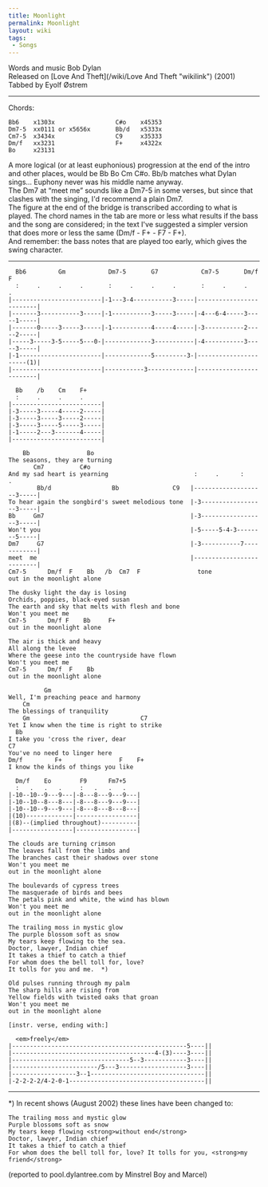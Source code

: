 ```yaml
---
title: Moonlight
permalink: Moonlight
layout: wiki
tags:
 - Songs
---
```


Words and music Bob Dylan  
Released on [Love And Theft](/wiki/Love And Theft "wikilink") (2001)  
Tabbed by Eyolf Østrem

* * * * *

Chords:

    Bb6    x1303x                 C#o    x45353
    Dm7-5  xx0111 or x5656x       Bb/d   x5333x
    Cm7-5  x3434x                 C9     x35333
    Dm/f   xx3231                 F+     x4322x
    Bo     x23131

A more logical (or at least euphonious) progression at the end of the
intro and other places, would be Bb Bo Cm C\#o. Bb/b matches what Dylan
sings... Euphony never was his middle name anyway.  
The Dm7 at “meet me” sounds like a Dm7-5 in some verses, but since that
clashes with the singing, I'd recommend a plain Dm7.  
The figure at the end of the bridge is transcribed according to what is
played. The chord names in the tab are more or less what results if the
bass and the song are considered; in the text I've suggested a simpler
version that does more or less the same (Dm/f - F+ - F7 - F+).  
And remember: the bass notes that are played too early, which gives the
swing character.

* * * * *

      Bb6         Gm            Dm7-5       G7            Cm7-5       Dm/f  F
      :     .     .     .       :     .     .     .       :     .     .     .
    |-------------------------|-1---3-4-----------3-----|-------------------------|
    |-------3-----------3-----|-1-----------3-----3-----|-4---6-4-----3-----1-----|
    |-------0-----3-----3-----|-1-----------4-----4-----|-3-----------2-----2-----|
    |-----3-----3-5-----5---0-|-------------3-----------|-4-----------3-----3-----|
    |-1-----------------------|-------------5---------3-|----------------------(1)|
    |-------------------------|-----------3-------------|-------------------------|

      Bb    /b    Cm    F+
      :     .     .     .
    |-------------------------|
    |-3-----3-----4-----2-----|
    |-3-----3-----3-----2-----|
    |-3-----3-----5-----3-----|
    |-1-----2---3-------4-----|
    |-------------------------|

        Bb                Bo
    The seasons, they are turning
           Cm7          C#o
    And my sad heart is yearning                        :     .      :     .
            Bb/d                 Bb               C9   |--------------------3-----|
    To hear again the songbird's sweet melodious tone  |-3------------------3-----|
    Bb     Gm7                                         |-3------------------3-----|
    Won't you                                          |-5-----5-4-3--------5-----|
    Dm7     G7                                         |-3-----------7------------|
    meet  me                                           |--------------------------|
    Cm7-5      Dm/f  F    Bb   /b  Cm7  F                tone
    out in the moonlight alone

    The dusky light the day is losing
    Orchids, poppies, black-eyed susan
    The earth and sky that melts with flesh and bone
    Won't you meet me
    Cm7-5      Dm/f F    Bb     F+
    out in the moonlight alone

    The air is thick and heavy
    All along the levee
    Where the geese into the countryside have flown
    Won't you meet me
    Cm7-5      Dm/f  F    Bb
    out in the moonlight alone

              Gm
    Well, I'm preaching peace and harmony
        Cm
    The blessings of tranquility
        Gm                               C7
    Yet I know when the time is right to strike
      Bb
    I take you 'cross the river, dear
    C7
    You've no need to linger here
    Dm/f         F+                F    F+
    I know the kinds of things you like

      Dm/f    Eo        F9      Fm7+5
      :   .   .   .     :   .   .   .
    |-10--10--9---9---|-8---8---9---9---|
    |-10--10--8---8---|-8---8---9---9---|
    |-10--10--9---9---|-8---8---8---8---|
    |(10)-------------|-----------------|
    |(8)--(implied throughout)----------|
    |-----------------|-----------------|

    The clouds are turning crimson
    The leaves fall from the limbs and
    The branches cast their shadows over stone
    Won't you meet me
    out in the moonlight alone

    The boulevards of cypress trees
    The masquerade of birds and bees
    The petals pink and white, the wind has blown
    Won't you meet me
    out in the moonlight alone

    The trailing moss in mystic glow
    The purple blossom soft as snow
    My tears keep flowing to the sea.
    Doctor, lawyer, Indian chief
    It takes a thief to catch a thief
    For whom does the bell toll for, love?
    It tolls for you and me.  *)

    Old pulses running through my palm
    The sharp hills are rising from
    Yellow fields with twisted oaks that groan
    Won't you meet me
    out in the moonlight alone

    [instr. verse, ending with:]

      <em>freely</em>
    |-------------------------------------------------5----||
    |----------------------------------------4-(3)----3----||
    |---------------------------------5--3------------3----||
    |------------------------/5---3-------------------3----||
    |------------------3--1--------------------------------||
    |-2-2-2-2/4-2-0-1--------------------------------------||

* * * * *

\*) In recent shows (August 2002) these lines have been changed to:

    The trailing moss and mystic glow
    Purple blossoms soft as snow
    My tears keep flowing <strong>without end</strong>
    Doctor, lawyer, Indian chief
    It takes a thief to catch a thief
    For whom does the bell toll for, love? It tolls for you, <strong>my friend</strong>

(reported to pool.dylantree.com by Minstrel Boy and Marcel)

